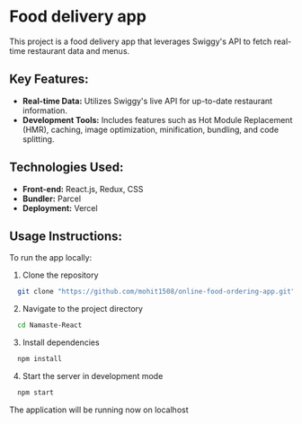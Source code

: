 # Food delivery app 

This project is a food delivery app that leverages Swiggy's API to fetch real-time restaurant data and menus.

## Key Features:
-	**Real-time Data:** Utilizes Swiggy's live API for up-to-date restaurant information.
-	**Development Tools:** Includes features such as Hot Module Replacement (HMR), caching, image optimization, minification, bundling, and code splitting.

## Technologies Used:
-	**Front-end:** React.js, Redux, CSS
-	**Bundler:** Parcel
-	**Deployment:** Vercel

## Usage Instructions:
To run the app locally:
1. Clone the repository
```bash
  git clone "https://github.com/mohit1508/online-food-ordering-app.git"
```
2. Navigate to the project directory
```bash
  cd Namaste-React
```
3. Install dependencies
```bash
  npm install
```
4. Start the server in development mode
```bash
  npm start
```
The application will be running now on localhost
